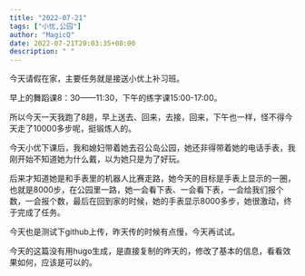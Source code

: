 ```yaml
---
title: "2022-07-21"
tags: ["小优,公园"]
author: "MagicQ"
date: 2022-07-21T20:03:35+08:00
description: " "
---
```


今天请假在家，主要任务就是接送小优上补习班。

早上的舞蹈课8：30——11:30，下午的练字课15:00-17:00。

所以今天一天我跑了8趟，早上送去、回来，去接，回来，下午也一样，怪不得今天走了10000多步呢，挺锻炼人的。

今天小优下课后，我和媳妇带着她去召公岛公园，她还非得带着她的电话手表，我刚开始不知道她为什么戴，以为她只是为了好玩。

后来才知道她是和手表里的机器人比赛走路，她今天的目标是手表上显示的一圈，也就是8000步，在公园里一路，她一会看下表、一会看下表，一会给我们报个数，一会报个数，最后在回到家的时候，她的手表显示8000多步，她很激动，终于完成了任务。

今天也是测试下github上传，昨天传的时候有点慢，今天再试试。

今天的这篇没有用hugo生成，是直接复制的昨天的，修改了基本的信息，看看效果如何，应该是可以的。
